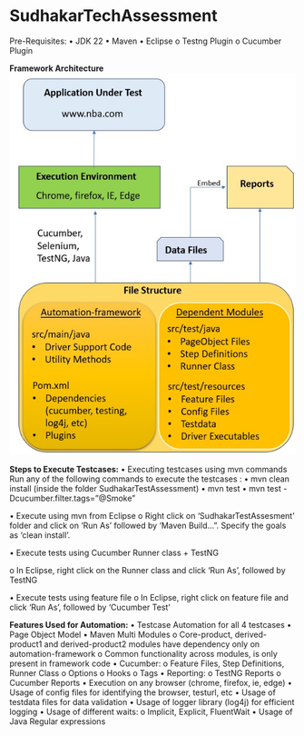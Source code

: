 # SudhakarTechAssessment

Pre-Requisites:
•	JDK 22
•	Maven
•	Eclipse
o	Testng Plugin
o	Cucumber Plugin


**Framework Architecture**
![ScreenShot](Diagram.jpg)


**Steps to Execute Testcases:**
•	Executing testcases using mvn commands
  Run any of the following commands to execute the testcases : 
  •	mvn clean install (inside the folder SudhakarTestAssessment)
  •	mvn test
  •	mvn test -Dcucumber.filter.tags=”@Smoke”

•	Execute using mvn from Eclipse
  o	Right click on ‘SudhakarTestAssesment’ folder and click on ‘Run As’ followed by ‘Maven Build…”. Specify the goals as ‘clean install’.

•	Execute tests using Cucumber Runner class + TestNG

  o	In Eclipse, right click on the Runner class and click ‘Run As’, followed by TestNG

•	Execute tests using feature file
  o	In Eclipse, right click on feature file and click ‘Run As’, followed by ‘Cucumber Test’



**Features Used for Automation:**
  •	Testcase Automation for all 4 testcases
  •	Page Object Model
  •	Maven Multi Modules
    o	Core-product, derived-product1 and derived-product2 modules have dependency only on automation-framework
    o	Common functionality across modules, is only present in framework code
  •	Cucumber:
    o	Feature Files, Step Definitions, Runner Class
    o	Options
    o	Hooks
    o	Tags
  •	Reporting:
    o	TestNG Reports
    o	Cucumber Reports
  •	Execution on any browser (chrome, firefox, ie, edge)
  •	Usage of config files for identifying the browser, testurl, etc
  •	Usage of testdata files for data validation
  •	Usage of logger library (log4j) for efficient logging
  •	Usage of different waits:
    o	Implicit, Explicit, FluentWait
  •	Usage of Java Regular expressions
